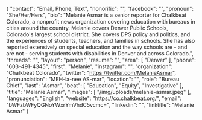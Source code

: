{
  "contact": "Email, Phone, Text",
  "honorific": "",
  "facebook": "",
  "pronoun": "She/Her/Hers",
  "bio": "Melanie Asmar is a senior reporter for Chalkbeat Colorado, a nonprofit news organization covering education with bureaus in cities around the country. Melanie covers Denver Public Schools, Colorado's largest school district. She covers DPS policy and politics, and the experiences of students, teachers, and families in schools. She has also reported extensively on special education and the way schools are - and are not - serving students with disabilities in Denver and across Colorado.",
  "threads": "",
  "layout": "person",
  "resume": "",
  "area": [
    "Denver"
  ],
  "phone": "603-491-4345",
  "first": "Melanie",
  "instagram": "",
  "organization": "Chalkbeat Colorado",
  "twitter": "https://twitter.com/MelanieAsmar",
  "pronunciation": "MEH-la-nee AS-mar",
  "location": "",
  "role": "Bureau Chief",
  "last": "Asmar",
  "beat": [
    "Education",
    "Equity",
    "Investigative"
  ],
  "title": "Melanie Asmar",
  "images": [
    "/img/uploads/melanie-asmar.jpeg"
  ],
  "languages": "English",
  "website": "https://co.chalkbeat.org/",
  "email": "bWFzbWFyQGNoYWxrYmVhdC5vcmc=",
  "linkedin": "",
  "linktitle": "Melanie Asmar"
}
